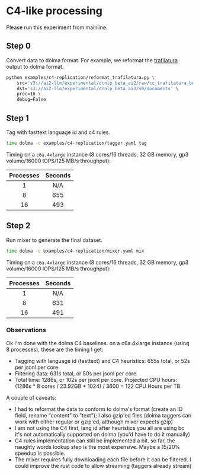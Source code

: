 # C4-like processing

Please run this experiment from mainline.

## Step 0

Convert data to dolma format. For example, we reformat the [trafilatura](https://trafilatura.readthedocs.io/en/latest/) output to dolma format.


```bash
python examples/c4-replication/reformat_trafilatura.py \
    src='s3://ai2-llm/experimental/dcnlp_beta_ai2/raw/cc_trafilatura_beta/crawl-data/*/segments/*/warc/*.jsonl' \
    dst='s3://ai2-llm/experimental/dcnlp_beta_ai2/v0/documents' \
    proc=16 \
    debug=False
```

## Step 1

Tag with fasttext language id and c4 rules.

```bash
time dolma -c examples/c4-replication/tagger.yaml tag
```

Timing on a `c6a.4xlarge` instance (8 cores/16 threads, 32 GB memory, gp3 volume/16000 IOPS/125 MB/s throughput):

| **Processes** | **Seconds** |
|:-------------:|:-----------:|
|       1       |     N/A     |
|       8       |     655     |
|      16       |     493     |

## Step 2

Run mixer to generate the final dataset.

```bash
time dolma -c examples/c4-replication/mixer.yaml mix
```

Timing on a `c6a.4xlarge` instance (8 cores/16 threads, 32 GB memory, gp3 volume/16000 IOPS/125 MB/s throughput):

| **Processes** | **Seconds** |
|:-------------:|:-----------:|
|       1       |     N/A     |
|       8       |     631     |
|      16       |     491     |

### Observations

Ok I'm done with the dolma C4 baselines. on a c6a.4xlarge instance (using 8 processes), these are the timing I get:

- Tagging with language id (fasttext) and C4 heuristics: 655s total, or 52s per jsonl per core
- Filtering data: 631s total, or 50s per jsonl per core
- Total time: 1286s, or 102s per jsonl per core. Projected CPU hours: (1286s * 8 cores / 23.92GB * 1024) / 3600 = 122 CPU Hours per TB.

A couple of caveats:

- I had to reformat the data to conform to dolma's format (create an ID field, rename "content" to "text"); I also gzip'ed files (dolma taggers can work with either regular or gzip'ed, although mixer expects gzip)
- I am not using the C4 first, lang id after heuristics you all are using bc it's not automatically supported on dolma (you'd have to do it manually)
- C4 rules implementation can still be implemented a bit. so far, the naughty words lookup step is the most expensive. Maybe a 15/20% speedup is possible.
- The mixer requires fully downloading each file before it can be filtered. I could improve the rust code to allow streaming (taggers already stream)
